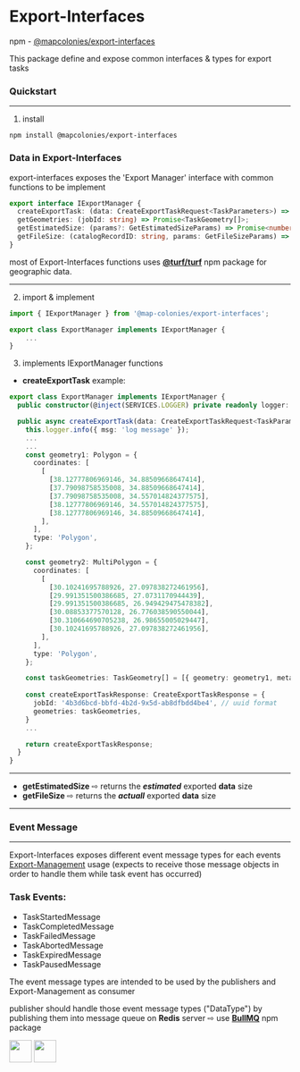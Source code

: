 # Export-Interfaces
npm - [@mapcolonies/export-interfaces](https://www.npmjs.com/package/@map-colonies/export-interfaces)

This package define and expose common interfaces & types for export tasks

### Quickstart
---
1. install
```
npm install @mapcolonies/export-interfaces
```

### Data in Export-Interfaces
export-interfaces exposes the 'Export Manager' interface with common functions to be implement
```typescript
export interface IExportManager {
  createExportTask: (data: CreateExportTaskRequest<TaskParameters>) => Promise<CrateExportTaskResponse>;
  getGeometries: (jobId: string) => Promise<TaskGeometry[]>;
  getEstimatedSize: (params?: GetEstimatedSizeParams) => Promise<number>;
  getFileSize: (catalogRecordID: string, params: GetFileSizeParams) => Promise<number>;
}
```
most of Export-Interfaces functions uses **[@turf/turf](https://www.npmjs.com/package/@turf/turf)** npm package for geographic data.

---

2. import & implement

```typescript
import { IExportManager } from '@map-colonies/export-interfaces';

export class ExportManager implements IExportManager {
    ...
}
```

3. implements IExportManager functions

- **createExportTask** example:
```typescript
export class ExportManager implements IExportManager {
  public constructor(@inject(SERVICES.LOGGER) private readonly logger: Logger) {}

  public async createExportTask(data: CreateExportTaskRequest<TaskParameters>): Promise<CreateExportTaskResponse> {
    this.logger.info({ msg: 'log message' });
    ...
    ...
    const geometry1: Polygon = {
      coordinates: [
        [
          [38.12777806969146, 34.88509668647414],
          [37.79098758535008, 34.88509668647414],
          [37.79098758535008, 34.557014824377575],
          [38.12777806969146, 34.557014824377575],
          [38.12777806969146, 34.88509668647414],
        ],
      ],
      type: 'Polygon',
    };

    const geometry2: MultiPolygon = {
      coordinates: [
        [
          [30.10241695788926, 27.097838272461956],
          [29.991351500386685, 27.0731170944439],
          [29.991351500386685, 26.949429475478382],
          [30.08853377570128, 26.776038590550044],
          [30.310664690705238, 26.98655005029447],
          [30.10241695788926, 27.097838272461956],
        ],
      ],
      type: 'Polygon',
    };

    const taskGeometries: TaskGeometry[] = [{ geometry: geometry1, metadata: { maxRes: 0.732 } }, { geometry2 }]; // ⇨ 'metadata' is optional here
    
    const createExportTaskResponse: CreateExportTaskResponse = {
      jobId: '4b3d6bcd-bbfd-4b2d-9x5d-ab8dfbdd4be4', // uuid format
      geometries: taskGeometries,
    }
    ...

    return createExportTaskResponse; 
  }
}
```

---

- **getEstimatedSize** ⇨ returns the ***estimated*** exported **data** size
- **getFileSize** ⇨ returns the ***actuall*** exported **data** size
---

### Event Message
---
Export-Interfaces exposes different event message types for each events 
[Export-Management](https://github.com/MapColonies/export-management) usage (expects to receive those message objects in order to handle them while task event has occurred)

### Task Events: 
+ TaskStartedMessage
+ TaskCompletedMessage
+ TaskFailedMessage
+ TaskAbortedMessage 
+ TaskExpiredMessage 
+ TaskPausedMessage 

The event message types are intended to be used by the publishers and Export-Management as consumer

publisher should handle those event message types ("DataType") by publishing them into message queue on **Redis** server ⇨ use **[BullMQ](https://github.com/taskforcesh/bullmq)** npm package




<a href="https://github.com/taskforcesh/bullmq"> <img src="https://user-images.githubusercontent.com/95200/143832033-32e868df-f3b0-4251-97fb-c64809a43d36.png" height="40" /><a> <img src="https://upload.wikimedia.org/wikipedia/en/6/6b/Redis_Logo.svg" height="40" />

